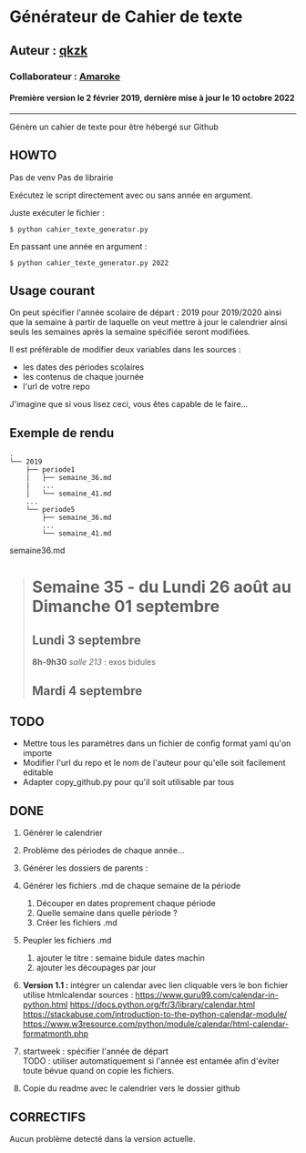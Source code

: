 # Générateur de Cahier de texte

## Auteur : [qkzk](https://github.com/qkzk)

### Collaborateur : [Amaroke](https://github.com/Amaroke)

#### Première version le 2 février 2019, dernière mise à jour le 10 octobre 2022

---

Génère un cahier de texte pour être hébergé sur Github

## HOWTO

Pas de venv
Pas de librairie

Exécutez le script directement avec ou sans année en argument.

Juste exécuter le fichier :

~~~
$ python cahier_texte_generator.py
~~~

En passant une année en argument :

~~~
$ python cahier_texte_generator.py 2022
~~~

## Usage courant

On peut spécifier l'année scolaire de départ : 2019 pour 2019/2020
ainsi que la semaine à partir de laquelle on veut mettre à jour le calendrier
ainsi seuls les semaines après la semaine spécifiée seront modifiées.

Il est préférable de modifier deux variables dans les sources :

* les dates des périodes scolaires
* les contenus de chaque journée
* l'url de votre repo

J'imagine que si vous lisez ceci, vous êtes capable de le faire...

## Exemple de rendu

~~~
.
└── 2019
    ├── periode1
    |   ├── semaine_36.md
    |   ...
    │   └── semaine_41.md
    ...
    └── periode5
        ├── semaine_36.md
        ...
        └── semaine_41.md
~~~

semaine36.md
>
>  # Semaine 35 - du Lundi 26 août au Dimanche 01 septembre
>
>  ## Lundi 3 septembre
>  **8h-9h30** _salle 213_ : exos bidules
>  ## Mardi 4 septembre

## TODO

* Mettre tous les paramètres dans un fichier de config format yaml qu'on importe
* Modifier l'url du repo et le nom de l'auteur pour qu'elle soit facilement éditable
* Adapter copy_github.py pour qu'il soit utilisable par tous

## DONE

1. Générer le calendrier
2. Problème des périodes de chaque année...

3. Générer les dossiers de parents :
4. Générer les fichiers .md de chaque semaine de la période
    1. Découper en dates proprement chaque période
    2. Quelle semaine dans quelle période ?
    3. Créer les fichiers .md
5. Peupler les fichiers .md
    1. ajouter le titre : semaine bidule dates machin
    2. ajouter les découpages par jour
6. **Version 1.1 :**
   intégrer un calendar avec lien cliquable vers le bon fichier
   utilise htmlcalendar
   sources :
   https://www.guru99.com/calendar-in-python.html
   https://docs.python.org/fr/3/library/calendar.html
   https://stackabuse.com/introduction-to-the-python-calendar-module/
   https://www.w3resource.com/python/module/calendar/html-calendar-formatmonth.php
7. startweek : spécifier l'année de départ<br>
   TODO : utiliser automatiquement si l'année est entamée afin d'éviter toute
   bévue quand on copie les fichiers.
8. Copie du readme avec le calendrier vers le dossier github

## CORRECTIFS

Aucun problème detecté dans la version actuelle.
